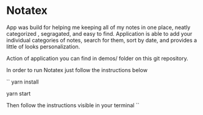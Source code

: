 # Notatex
App was build for helping me keeping all of my notes in one place, neatly categorized , segragated, and easy to find.
Application is able to add your individual categories of notes, search for them, sort by date, and provides a little of looks personalization.

Action of application you can find in demos/ folder on this git repository.


In order to run Notatex just follow the instructions below

``
yarn install

yarn start

Then follow the instructions visible in your terminal
``


